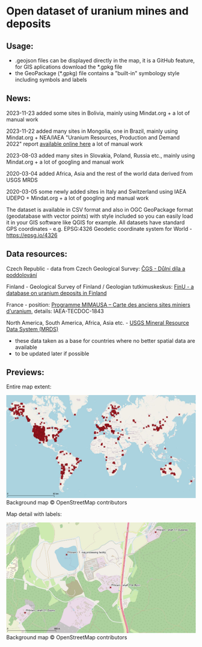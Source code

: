 # Open dataset of uranium mines and deposits

## Usage:
- .geojson files can be displayed directly in the map, it is a GitHub feature, for GIS aplications download the *.gpkg file
- the GeoPackage (*.gpkg) file contains a "built-in" symbology style including symbols and labels

## News:

2023-11-23 added some sites in Bolivia, mainly using Mindat.org + a lot of manual work
  
2023-11-22 added many sites in Mongolia, one in Brazil, mainly using Mindat.org + NEA/IAEA "Uranium Resources, Production and Demand 2022" report [available online here](https://www.oecd-nea.org/upload/docs/application/pdf/2023-04/7634_uranium_-_resources_production_and_demand_2022.pdf) a lot of manual work
    
2023-08-03 added many sites in Slovakia, Poland, Russia etc., mainly using Mindat.org + a lot of googling and manual work
  
2020-03-04 added Africa, Asia and the rest of the world data derived from USGS MRDS

2020-03-05 some newly added sites in Italy and Switzerland using IAEA UDEPO + Mindat.org + a lot of googling and manual work


The dataset is available in CSV format and also in OGC GeoPackage format (geodatabase with vector points) with style included so you can easily load it in your GIS software like QGIS for example. All datasets have standard GPS coordinates - e.g. EPSG:4326 Geodetic coordinate system for World - https://epsg.io/4326


## Data resources:

Czech Republic - data from Czech Geological Survey: [ČGS - Důlní díla a poddolování](https://mapy.geology.cz/dulni_dila_poddolovani/)

Finland - Geological Survey of Finland / Geologian tutkimuskeskus: [FinU - a database on uranium deposits in Finland](http://tupa.gtk.fi/raportti/arkisto/m60_2000_1.pdf)

France - position:  [Programme MIMAUSA – Carte des anciens sites miniers d'uranium](https://mimausabdd.irsn.fr/), details: IAEA-TECDOC-1843

North America, South America, Africa, Asia etc. - [USGS Mineral Resource Data System (MRDS)](https://mrdata.usgs.gov/mrds/)
- these data taken as a base for countries where no better spatial data are available
- to be updated later if possible

## Previews:

Entire map extent:

![entire map extent](uranium_mines_preview01_world.jpg?raw=true "entire map extent")
Background map © OpenStreetMap contributors

Map detail with labels:

![map detail with labels](uranium_mines_preview02_detail.jpg?raw=true "map detail with labels")
Background map © OpenStreetMap contributors
